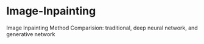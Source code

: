 # Image-Inpainting
Image Inpainting Method Comparision: traditional, deep neural network, and generative network 
